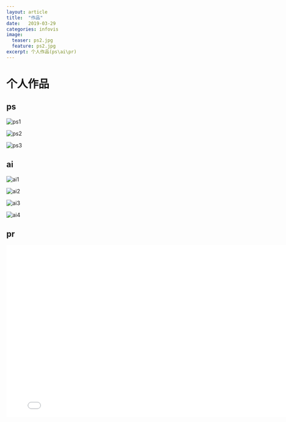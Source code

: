```yaml
---
layout: article
title:  "作品"
date:   2019-03-29
categories: infovis
image:
  teaser: ps2.jpg
  feature: ps2.jpg
excerpt: 个人作品(ps\ai\pr)
---
```


# 个人作品

## ps
![ps1](https://luo00789.github.io/images/ps.jpg)

![ps2](https://luo00789.github.io/images/ps2.jpg)

![ps3](https://luo00789.github.io/images/ps3.jpg)

## ai
![ai1](https://luo00789.github.io/images/ai1.jpg)

![ai2](https://luo00789.github.io/images/ai2.jpg)

![ai3](https://luo00789.github.io/images/ai3.jpg)

![ai4](https://luo00789.github.io/images/ai4.jpg)

## pr
<iframe 
    width="800" 
    height="450" 
    src="images/pr.mp4"
    frameborder="0" 
    allowfullscreen>
</iframe>
